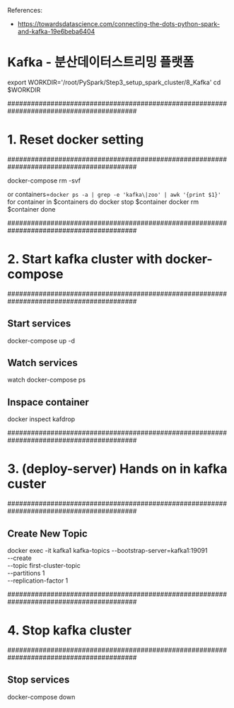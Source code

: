 
References:
- https://towardsdatascience.com/connecting-the-dots-python-spark-and-kafka-19e6beba6404

# Kafka - 분산데이터스트리밍 플랫폼

export WORKDIR='/root/PySpark/Step3_setup_spark_cluster/8_Kafka'
cd $WORKDIR

#########################################################################################
# 1. Reset docker setting
#########################################################################################

docker-compose rm -svf

or 
containers=`docker ps -a | grep -e 'kafka\|zoo' | awk '{print $1}'`
for container in $containers
do
    docker stop $container
    docker rm $container
done

#########################################################################################
# 2. Start kafka cluster with docker-compose
#########################################################################################

## Start services
docker-compose up -d

## Watch services
watch docker-compose ps

## Inspace container
docker inspect kafdrop


#########################################################################################
# 3. (deploy-server) Hands on in kafka custer
#########################################################################################

## Create New Topic
docker exec -it kafka1 kafka-topics --bootstrap-server=kafka1:19091 \
                                    --create \
                                    --topic first-cluster-topic \
                                    --partitions 1 \
                                    --replication-factor 1


#########################################################################################
# 4. Stop kafka cluster
#########################################################################################

## Stop services
docker-compose down
